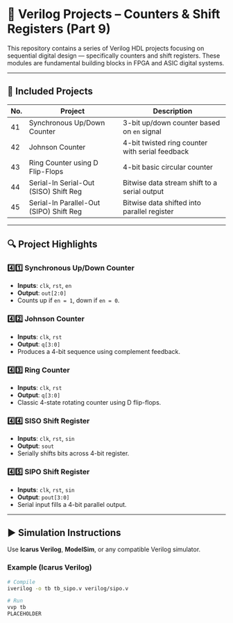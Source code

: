 # 🔁 Verilog Projects – Counters & Shift Registers (Part 9)

This repository contains a series of Verilog HDL projects focusing on sequential digital design — specifically counters and shift registers. These modules are fundamental building blocks in FPGA and ASIC digital systems.

---

## 📘 Included Projects

| No. | Project                               | Description                                     |
|-----|---------------------------------------|-------------------------------------------------|
| 41  | Synchronous Up/Down Counter           | 3-bit up/down counter based on `en` signal     |
| 42  | Johnson Counter                       | 4-bit twisted ring counter with serial feedback|
| 43  | Ring Counter using D Flip-Flops       | 4-bit basic circular counter                   |
| 44  | Serial-In Serial-Out (SISO) Shift Reg | Bitwise data stream shift to a serial output   |
| 45  | Serial-In Parallel-Out (SIPO) Shift Reg| Bitwise data shifted into parallel register    |

---

## 🔍 Project Highlights

### 4️⃣1️⃣ Synchronous Up/Down Counter
- **Inputs**: `clk`, `rst`, `en`
- **Output**: `out[2:0]`
- Counts up if `en = 1`, down if `en = 0`.

### 4️⃣2️⃣ Johnson Counter
- **Inputs**: `clk`, `rst`
- **Output**: `q[3:0]`
- Produces a 4-bit sequence using complement feedback.

### 4️⃣3️⃣ Ring Counter
- **Inputs**: `clk`, `rst`
- **Output**: `q[3:0]`
- Classic 4-state rotating counter using D flip-flops.

### 4️⃣4️⃣ SISO Shift Register
- **Inputs**: `clk`, `rst`, `sin`
- **Output**: `sout`
- Serially shifts bits across 4-bit register.

### 4️⃣5️⃣ SIPO Shift Register
- **Inputs**: `clk`, `rst`, `sin`
- **Output**: `pout[3:0]`
- Serial input fills a 4-bit parallel output.

---

## ▶️ Simulation Instructions

Use **Icarus Verilog**, **ModelSim**, or any compatible Verilog simulator.

### Example (Icarus Verilog)
```bash
# Compile
iverilog -o tb tb_sipo.v verilog/sipo.v

# Run
vvp tb
PLACEHOLDER